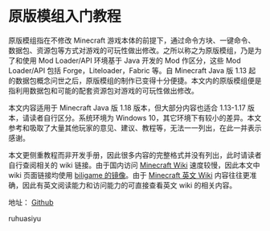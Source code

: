 # 原版模组入门教程

原版模组指在不修改 Minecraft 游戏本体的前提下，通过命令方块、一键命令、数据包、资源包等方式对游戏的可玩性做出修改。之所以称之为原版模组，乃是为了和使用 Mod Loader/API 环境基于 Java 开发的 Mod 作区分，这些 Mod Loader/API 包括 Forge，Liteloader，Fabric 等。自 Minecraft Java 版 1.13 起的数据包概念问世之后，原版模组的制作已变得十分便捷。本文内的原版模组便是指利用数据包和可能的配套资源包对游戏的可玩性做出修改。

本文内容适用于 Minecraft Java 版 1.18 版本，但大部分内容也适合 1.13-1.17 版本，请读者自行区分。系统环境为 Windows 10，其它环境下有较小的差异。本文参考和吸取了大量其他玩家的意见、建议、教程等，无法一一列出，在此一并表示感谢。

本文更侧重教程而非开发手册，因此很多内容的完整格式并没有列出，此时请读者自行查阅相关的 wiki 链接。由于国内访问 [Minecraft Wiki](https://minecraft.fandom.com/zh/) 速度较慢，因此本文中 wiki 页面链接均使用 [biligame 的镜像](https://wiki.biligame.com/mc/)。由于 [Minecraft 英文 Wiki](https://minecraft.fandom.com/) 内容往往更准确，因此有英文阅读能力和访问能力的可直接查看英文 wiki 的相关内容。

地址：
[Github](https://zhangshenxing.github.io/VanillaModTutorial/)

ruhuasiyu